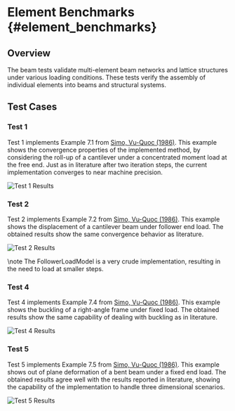 # Element Benchmarks {#element_benchmarks}
## Overview
The beam tests validate multi-element beam networks and lattice structures under various loading conditions. These tests verify the assembly of individual elements into beams and structural systems.

## Test Cases
### Test 1
Test 1 implements Example 7.1 from [Simo, Vu-Quoc (1986)](https://doi.org/10.1016/0045-7825(86)90079-4). This example shows the convergence properties of the implemented method, by considering the roll-up of a cantilever under a concentrated moment load at the free end. Just as in literature after two iteration steps, the current implementation converges to near machine precision.

![Test 1 Results](beam1_result.png)

### Test 2
Test 2 implements Example 7.2 from [Simo, Vu-Quoc (1986)](https://doi.org/10.1016/0045-7825(86)90079-4). This example shows the displacement of a cantilever beam under follower end load. The obtained results show the same convergence behavior as literature.

![Test 2 Results](beam2_result.png)

\note The FollowerLoadModel is a very crude implementation, resulting in the need to load at smaller steps.

### Test 4
Test 4 implements Example 7.4 from [Simo, Vu-Quoc (1986)](https://doi.org/10.1016/0045-7825(86)90079-4). This example shows the buckling of a right-angle frame under fixed load. The obtained results show the same capability of dealing with buckling as in literature.

![Test 4 Results](beam4_result.png)

### Test 5
Test 5 implements Example 7.5 from [Simo, Vu-Quoc (1986)](https://doi.org/10.1016/0045-7825(86)90079-4). This example shows out of plane deformation of a bent beam under a fixed end load. The obtained results agree well with the results reported in literature, showing the capability of the implementation to handle three dimensional scenarios.

![Test 5 Results](beam5_result.png)
